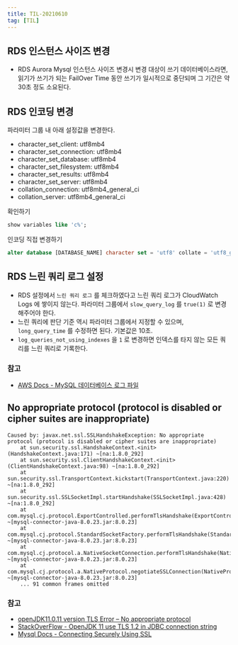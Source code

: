 ```yaml
---
title: TIL-20210610
tag: [TIL]
---
```


## RDS 인스턴스 사이즈 변경
- RDS Aurora Mysql 인스턴스 사이즈 변경시 변경 대상이 쓰기 데이터베이스라면, 읽기가 쓰기가 되는 FailOver Time 동안 쓰기가 일시적으로 중단되며 그 기간은 약 30초 정도 소요된다.

## RDS 인코딩 변경
파라미터 그룹 내 아래 설정값을 변경한다.
- character_set_client: utf8mb4
- character_set_connection: utf8mb4
- character_set_database: utf8mb4
- character_set_filesystem: utf8mb4
- character_set_results: utf8mb4
- character_set_server: utf8mb4
- collation_connection: utf8mb4_general_ci
- collation_server: utf8mb4_general_ci

확인하기
```sql
show variables like 'c%';
```

인코딩 직접 변경하기
```sql
alter database [DATABASE_NAME] character set = 'utf8' collate = 'utf8_general_ci';
```


## RDS 느린 쿼리 로그 설정
- RDS 설정에서 `느린 쿼리 로그` 를 체크하였다고 느린 쿼리 로그가 CloudWatch Logs 에 쌓이지 않는다. 파라미터 그룹에서 `slow_query_log` 를 `true(1)` 로 변경해주어야 한다.
- 느린 쿼리에 판단 기준 역시 파라미터 그룹에서 지정할 수 있으며, `long_query_time` 를 수정하면 된다. 기본값은 10초.
- `log_queries_not_using_indexes` 을 `1` 로 변경하면 인덱스를 타지 않는 모든 쿼리를 느린 쿼리로 기록한다.

### 참고
- [AWS Docs - MySQL 데이터베이스 로그 파일](https://docs.aws.amazon.com/ko_kr/AmazonRDS/latest/UserGuide/USER_LogAccess.Concepts.MySQL.html)

## No appropriate protocol (protocol is disabled or cipher suites are inappropriate)

```text
Caused by: javax.net.ssl.SSLHandshakeException: No appropriate protocol (protocol is disabled or cipher suites are inappropriate)
	at sun.security.ssl.HandshakeContext.<init>(HandshakeContext.java:171) ~[na:1.8.0_292]
	at sun.security.ssl.ClientHandshakeContext.<init>(ClientHandshakeContext.java:98) ~[na:1.8.0_292]
	at sun.security.ssl.TransportContext.kickstart(TransportContext.java:220) ~[na:1.8.0_292]
	at sun.security.ssl.SSLSocketImpl.startHandshake(SSLSocketImpl.java:428) ~[na:1.8.0_292]
	at com.mysql.cj.protocol.ExportControlled.performTlsHandshake(ExportControlled.java:317) ~[mysql-connector-java-8.0.23.jar:8.0.23]
	at com.mysql.cj.protocol.StandardSocketFactory.performTlsHandshake(StandardSocketFactory.java:188) ~[mysql-connector-java-8.0.23.jar:8.0.23]
	at com.mysql.cj.protocol.a.NativeSocketConnection.performTlsHandshake(NativeSocketConnection.java:97) ~[mysql-connector-java-8.0.23.jar:8.0.23]
	at com.mysql.cj.protocol.a.NativeProtocol.negotiateSSLConnection(NativeProtocol.java:333) ~[mysql-connector-java-8.0.23.jar:8.0.23]
	... 91 common frames omitted
```
### 참고
- [openJDK11.0.11 version TLS Error – No appropriate protocol](https://it.tarashin.com/openjdk11-0-11-version-tls-error-no-appropriate-protocol/)
- [StackOverFlow - OpenJDK 11 use TLS 1.2 in JDBC connection string](https://stackoverflow.com/questions/63667790/openjdk-11-use-tls-1-2-in-jdbc-connection-string)
- [Mysql Docs - Connecting Securely Using SSL](https://dev.mysql.com/doc/connector-j/8.0/en/connector-j-reference-using-ssl.html)